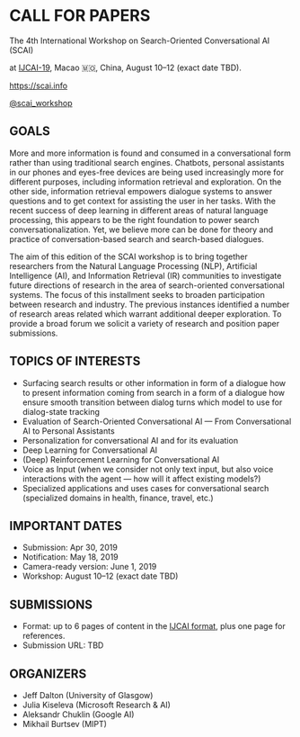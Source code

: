 # CALL FOR PAPERS

The 4th International Workshop on Search-Oriented Conversational AI (SCAI)


at [IJCAI-19](https://www.ijcai19.org/workshops.html), Macao 🇲🇴, China, August 10–12 (exact date TBD).

<https://scai.info>

[@scai\_workshop](https://twitter.com/scai_workshop)


## GOALS
More and more information is found and consumed in a conversational form
rather than using traditional search engines. Chatbots, personal assistants
in our phones and eyes-free devices are being used increasingly more for
different purposes, including information retrieval and exploration. On the
other side, information retrieval empowers dialogue systems to answer
questions and to get context for assisting the user in her tasks.  With the
recent success of deep learning in different areas of natural language
processing, this appears to be the right foundation to power search
conversationalization. Yet, we believe more can be done for theory and
practice of conversation-based search and search-based dialogues.

The aim of this edition of the SCAI workshop is to bring together researchers
from the Natural Language Processing (NLP), Artificial Intelligence (AI),
and Information Retrieval (IR) communities to investigate future directions
of research in the area of search-oriented conversational systems.
The focus of this installment seeks to broaden participation between
research and industry. The previous instances identified a number
of research areas related which warrant additional deeper exploration.
To provide a broad forum we solicit a variety of research
and position paper submissions. 

## TOPICS OF INTERESTS
* Surfacing search results or other information in form of a dialogue
  how to present information coming from search in a form of a dialogue
  how ensure smooth transition between dialog turns
  which model to use for dialog-state tracking
* Evaluation of Search-Oriented Conversational AI — From
  Conversational AI to Personal Assistants
* Personalization for conversational AI and for its evaluation
* Deep Learning for Conversational AI
* (Deep) Reinforcement Learning for Conversational AI
* Voice as Input (when we consider not only text input, but also voice
  interactions with the agent — how will it affect existing models?)
* Specialized applications and uses cases for conversational search
  (specialized domains in health, finance, travel, etc.)


## IMPORTANT DATES
  * Submission: Apr 30, 2019
  * Notification: May 18, 2019
  * Camera-ready version: June 1, 2019
  * Workshop: August 10–12 (exact date TBD)

## SUBMISSIONS
  * Format: up to 6 pages of content in the [IJCAI format](https://www.ijcai.org/authors_kit),
    plus one page for references.
  * Submission URL: TBD

## ORGANIZERS
- Jeff Dalton (University of Glasgow)
- Julia Kiseleva (Microsoft Research & AI)
- Aleksandr Chuklin (Google AI)
- Mikhail Burtsev (MIPT)
